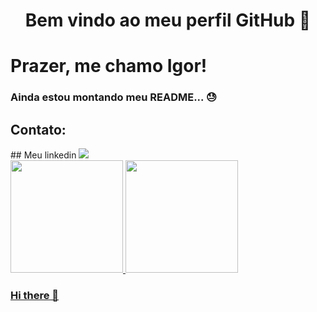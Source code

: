<h1 align="center"> Bem vindo ao meu perfil GitHub 👋 </h1>

# Prazer, me chamo Igor!
### Ainda estou montando meu README... :sweat:
## Contato:
<div> 
## Meu linkedin <a href="https://www.linkedin.com/in/igor-takahiro-kawano-71952519a/ target="_blank"><img src="https://img.shields.io/badge/-LinkedIn-%230077B5?style=for-the-badge&logo=linkedin&logoColor=white" target="_blank"></a>
</div>
<div>
<a href="https://github.com/IgorTakahiro">
<img height="180em" src="https://github-readme-stats.vercel.app/api/top-langs/?username=IgorTakahiro&layout=compact&langs_count=7&theme=dracula"/>
<img height="180em" src="https://github-readme-stats.vercel.app/api?username=IgorTakahiro&show_icons=true&theme=dracula&include_all_commits=true&count_private=true"/>
</div>

### Hi there 👋

<!--
**IgorTakahiro/IgorTakahiro** is a ✨ _special_ ✨ repository because its `README.md` (this file) appears on your GitHub profile.

Here are some ideas to get you started:

- 🔭 I’m currently working on ...
- 🌱 I’m currently learning ...
- 👯 I’m looking to collaborate on ...
- 🤔 I’m looking for help with ...
- 💬 Ask me about ...
- 📫 How to reach me: ...
- 😄 Pronouns: ...
- ⚡ Fun fact: ...
-->
